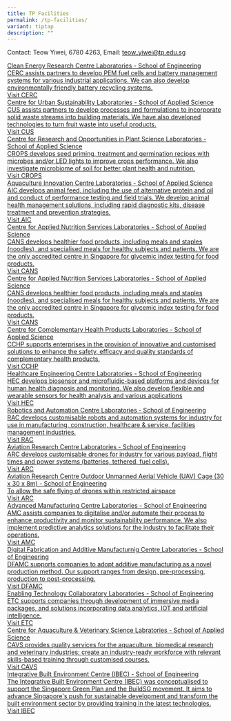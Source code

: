 ```yaml
---
title: TP Facilities
permalink: /tp-facilities/
variant: tiptap
description: ""
---
```

<p>Contact: Teow Yiwei, 6780 4263, Email: <a href="mailto:teow_yiwei@tp.edu.sg" rel="noopener noreferrer nofollow" target="_blank">teow_yiwei@tp.edu.sg</a>
</p>
<div class="isomer-card-grid"><a rel="noopener noreferrer nofollow" href="https://www.tp.edu.sg/research-and-industry/centres-of-excellence/centres-under-school-of-engineering/clean-energy-research-centre-cerc.html" class="isomer-card"><div class="isomer-card-body"><div class="isomer-card-title">Clean Energy Research Centre Laboratories - School of Engineering</div><div class="isomer-card-description">CERC assists partners to develop PEM fuel cells and battery management systems for various industrial applications. We can also develop environmentally friendly battery recycling systems.</div><div class="isomer-card-link">Visit CERC</div></div></a>
<a rel="noopener noreferrer nofollow" href="https://www.tp.edu.sg/research-and-industry/centres-of-excellence/centres-under-school-of-applied-science/centre-for-urban-sustainability.html" class="isomer-card">
<div class="isomer-card-body">
<div class="isomer-card-title">Centre for Urban Sustainability Laboratories - School of Applied Science</div>
<div class="isomer-card-description">CUS assists partners to develop processes and formulations to incorporate
solid waste streams into building materials. We have also developed technologies
to turn fruit waste into useful products.</div>
<div class="isomer-card-link">Visit CUS</div>
</div>
</a><a rel="noopener noreferrer nofollow" href="https://www.tp.edu.sg/research-and-industry/centres-of-excellence/centres-under-school-of-applied-science/centre-for-research-opportunities-in-plant-science-crops.html" class="isomer-card"><div class="isomer-card-body"><div class="isomer-card-title">Centre for Research and Opportunities in Plant Science Laboratories - School of Applied Science</div><div class="isomer-card-description">CROPS develops seed priming, treatment and germination recipes with microbes and/or LED lights to improve crops performance. We also investigate microbiome of soil for better plant health and nutrition.</div><div class="isomer-card-link">Visit CROPS</div></div></a>
<a rel="noopener noreferrer nofollow" href="https://www.tp.edu.sg/research-and-industry/centres-of-excellence/aquaculture-innovation-centre-aic.html" class="isomer-card">
<div class="isomer-card-body">
<div class="isomer-card-title">Aquaculture Innovation Centre Laboratories - School of Applied Science</div>
<div class="isomer-card-description">AIC develops animal feed, including the use of alternative protein and
oil and conduct of performance testing and field trials. We develop animal
health management solutions, including rapid diagnostic kits, disease treatment
and prevention strategies.</div>
<div class="isomer-card-link">Visit AIC</div>
</div>
</a><a rel="noopener noreferrer nofollow" href="https://www.tp.edu.sg/research-and-industry/centres-of-excellence/centres-under-school-of-applied-science/centre-for-applied-nutrition-services-cans.html" class="isomer-card"><div class="isomer-card-body"><div class="isomer-card-title">Centre for Applied Nutrition Services Laboratories - School of Applied Science</div><div class="isomer-card-description">CANS develops healthier food products, including meals and staples (noodles), and specialised meals for healthy subjects and patients. We are the only accredited centre in Singapore for glycemic index testing for food products.</div><div class="isomer-card-link">Visit CANS</div></div></a>
<a rel="noopener noreferrer nofollow" href="https://www.tp.edu.sg/research-and-industry/centres-of-excellence/centres-under-school-of-applied-science/centre-for-applied-nutrition-services-cans.html" class="isomer-card">
<div class="isomer-card-body">
<div class="isomer-card-title">Centre for Applied Nutrition Services Laboratories - School of Applied
Science</div>
<div class="isomer-card-description">CANS develops healthier food products, including meals and staples (noodles),
and specialised meals for healthy subjects and patients. We are the only
accredited centre in Singapore for glycemic index testing for food products.</div>
<div class="isomer-card-link">Visit CANS</div>
</div>
</a><a rel="noopener noreferrer nofollow" href="https://www.tp.edu.sg/research-and-industry/centres-of-excellence/centre-of-innovation-of-complementary-health-products-coi-chp.html" class="isomer-card"><div class="isomer-card-body"><div class="isomer-card-title">Centre for Complementary Health Products Laboratories - School of Applied Science</div><div class="isomer-card-description">CCHP supports enterprises in the provision of innovative and customised solutions to enhance the safety, efficacy and quality standards of complementary health products.</div><div class="isomer-card-link">Visit CCHP</div></div></a>
<a rel="noopener noreferrer nofollow" href="https://www.tp.edu.sg/research-and-industry/centres-of-excellence/centres-under-school-of-engineering/healthcare-engineering-centre-hec.html" class="isomer-card">
<div class="isomer-card-body">
<div class="isomer-card-title">Healthcare Engineering Centre Laboratories - School of Engineering</div>
<div class="isomer-card-description">HEC develops biosensor and microfluidic-based platforms and devices for
human health diagnosis and monitoring. We also develop flexible and wearable
sensors for health analysis and various applications</div>
<div class="isomer-card-link">Visit HEC</div>
</div>
</a><a rel="noopener noreferrer nofollow" href="https://www.tp.edu.sg/research-and-industry/centres-of-excellence/centres-under-school-of-engineering/robotics-automation-centre-rac.html" class="isomer-card"><div class="isomer-card-body"><div class="isomer-card-title">Robotics and Automation Centre Laboratories - School of Engineering</div><div class="isomer-card-description">RAC develops customisable robots and automation systems for industry for use in manufacturing, construction, healthcare &amp; service, facilities management industries.</div><div class="isomer-card-link">Visit RAC</div></div></a>
<a rel="noopener noreferrer nofollow" href="https://www.tp.edu.sg/research-and-industry/centres-of-excellence/centres-under-school-of-engineering/aviation-research-centre-arc.html" class="isomer-card">
<div class="isomer-card-body">
<div class="isomer-card-title">Aviation Research Centre Laboratories - School of Engineering</div>
<div class="isomer-card-description">ARC develops customisable drones for industry for various payload, flight
times and power systems (batteries, tethered, fuel cells).</div>
<div class="isomer-card-link">Visit ARC</div>
</div>
</a><a rel="noopener noreferrer nofollow" href="https://www.tp.edu.sg/research-and-industry/centres-of-excellence/centres-under-school-of-engineering/aviation-research-centre-arc.html" class="isomer-card"><div class="isomer-card-body"><div class="isomer-card-title">Aviation Research Centre Outdoor Unmanned Aerial Vehicle (UAV) Cage (30 x 30 x 8m) - School of Engineering</div><div class="isomer-card-description">To allow the safe flying of drones within restricted airspace</div><div class="isomer-card-link">Visit ARC</div></div></a>
<a rel="noopener noreferrer nofollow" href="https://www.tp.edu.sg/research-and-industry/centres-of-excellence/centres-under-school-of-engineering/advanced-manufacturing-centre.html" class="isomer-card">
<div class="isomer-card-body">
<div class="isomer-card-title">Advanced Manufacturing Centre Laboratories - School of Engineering</div>
<div class="isomer-card-description">AMC assists companies to digitalise and/or automate their process to enhance
productivity and monitor sustainability performance. We also implement
predictive analytics solutions for the industry to facilitate their operations.</div>
<div class="isomer-card-link">Visit AMC</div>
</div>
</a><a rel="noopener noreferrer nofollow" href="https://www.tp.edu.sg/research-and-industry/centres-of-excellence/centres-under-school-of-engineering/digital-fabrication-additive-manufacturing-centre-dfamc.html" class="isomer-card"><div class="isomer-card-body"><div class="isomer-card-title">Digital Fabrication and Additive Manufacturnig Centre Laboratories - School of Engineering</div><div class="isomer-card-description">DFAMC supports companies to adopt additive manufacturing as a novel production method. Our support ranges from design, pre-processing, production to post-processing.</div><div class="isomer-card-link">Visit DFAMC</div></div></a>
<a rel="noopener noreferrer nofollow" href="https://www.tp.edu.sg/research-and-industry/centres-of-excellence/centres-under-school-of-engineering/enabling-technology-collaboratory-etc.html" class="isomer-card">
<div class="isomer-card-body">
<div class="isomer-card-title">Enabling Technology Collaboratory Laboratories - School of Engineering</div>
<div class="isomer-card-description">ETC supports companies through development of immersive media packages,
and solutions incorporating data analytics, IOT and artificial intelligence.</div>
<div class="isomer-card-link">Visit ETC</div>
</div>
</a><a rel="noopener noreferrer nofollow" href="https://www.tp.edu.sg/research-and-industry/centres-of-excellence/centres-under-school-of-applied-science/centre-for-aquaculture-and-veterinary-science-cavs.html" class="isomer-card"><div class="isomer-card-body"><div class="isomer-card-title">Centre for Aquaculture &amp; Veterinary Science Labratories - School of Applied Science</div><div class="isomer-card-description">CAVS provides quality services for the aquaculture, biomedical research and veterinary industries; create an industry-ready workforce with relevant skills-based training through customised courses.</div><div class="isomer-card-link">Visit CAVS</div></div></a>
<a rel="noopener noreferrer nofollow" href="https://www.tp.edu.sg/research-and-industry/centres-of-excellence/centres-under-school-of-engineering/integrative-built-environment-centre-ibec.html" class="isomer-card">
<div class="isomer-card-body">
<div class="isomer-card-title">Integrative Built Environment Centre (IBEC) - School of Engineering</div>
<div class="isomer-card-description">The Integrative Built Environment Centre (IBEC) was conceptualised to
support the Singapore Green Plan and the BuildSG movement. It aims to advance
Singapore's push for sustainable development and transform the built environment
sector by providing training in the latest technologies.</div>
<div class="isomer-card-link">Visit IBEC</div>
</div>
</a>
</div>
<p></p>